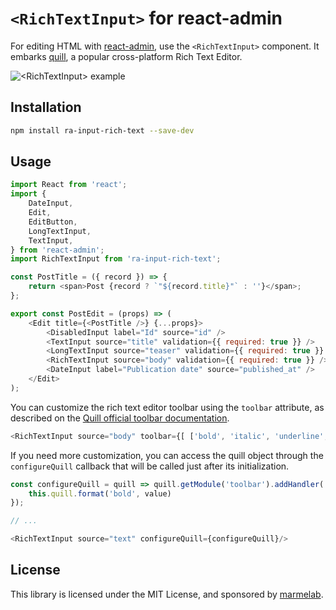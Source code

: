 # `<RichTextInput>` for react-admin

For editing HTML with [react-admin](https://github.com/marmelab/react-admin), use the `<RichTextInput>` component. It embarks [quill](http://quilljs.com/), a popular cross-platform Rich Text Editor.

![`<RichTextInput>` example](http://marmelab.com/admin-on-rest/img/rich-text-input.png)

## Installation

```sh
npm install ra-input-rich-text --save-dev
```

## Usage

```js
import React from 'react';
import {
    DateInput,
    Edit,
    EditButton,
    LongTextInput,
    TextInput,
} from 'react-admin';
import RichTextInput from 'ra-input-rich-text';

const PostTitle = ({ record }) => {
    return <span>Post {record ? `"${record.title}"` : ''}</span>;
};

export const PostEdit = (props) => (
    <Edit title={<PostTitle />} {...props}>
        <DisabledInput label="Id" source="id" />
        <TextInput source="title" validation={{ required: true }} />
        <LongTextInput source="teaser" validation={{ required: true }} />
        <RichTextInput source="body" validation={{ required: true }} />
        <DateInput label="Publication date" source="published_at" />
    </Edit>
);
```

You can customize the rich text editor toolbar using the `toolbar` attribute, as described on the [Quill official toolbar documentation](https://quilljs.com/docs/modules/toolbar/).

```js
<RichTextInput source="body" toolbar={[ ['bold', 'italic', 'underline', 'link'] ]} />
```

If you need more customization, you can access the quill object through the `configureQuill` callback that will be called just after its initialization.

```js
const configureQuill = quill => quill.getModule('toolbar').addHandler('bold', function (value) {
    this.quill.format('bold', value)
});

// ...

<RichTextInput source="text" configureQuill={configureQuill}/>
```

## License

This library is licensed under the MIT License, and sponsored by [marmelab](http://marmelab.com).
